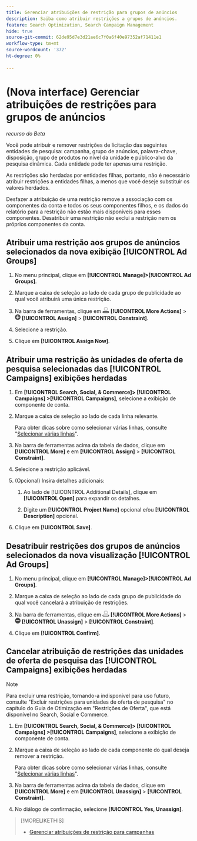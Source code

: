 ```yaml
---
title: Gerenciar atribuições de restrição para grupos de anúncios
description: Saiba como atribuir restrições a grupos de anúncios.
feature: Search Optimization, Search Campaign Management
hide: true
source-git-commit: 62de95d7e3d21ae6c7f0a6f40e97352af71411e1
workflow-type: tm+mt
source-wordcount: '372'
ht-degree: 0%

---
```


# (Nova interface) Gerenciar atribuições de restrições para grupos de anúncios

*recurso do Beta*

Você pode atribuir e remover restrições de licitação das seguintes entidades de pesquisa: campanha, grupo de anúncios, palavra-chave, disposição, grupo de produtos no nível da unidade e público-alvo da pesquisa dinâmica. Cada entidade pode ter apenas uma restrição.

As restrições são herdadas por entidades filhas, portanto, não é necessário atribuir restrições a entidades filhas, a menos que você deseje substituir os valores herdados.

Desfazer a atribuição de uma restrição remove a associação com os componentes da conta e todos os seus componentes filhos, e os dados do relatório para a restrição não estão mais disponíveis para esses componentes. Desatribuir uma restrição não exclui a restrição nem os próprios componentes da conta.

## Atribuir uma restrição aos grupos de anúncios selecionados da nova exibição [!UICONTROL Ad Groups]

1. No menu principal, clique em **[!UICONTROL Manage]>[!UICONTROL Ad Groups]**.

1. Marque a caixa de seleção ao lado de cada grupo de publicidade ao qual você atribuirá uma única restrição.

1. Na barra de ferramentas, clique em ![Mais Ações](/help/search-social-commerce/assets/more-actions.png "Mais Ações") **[!UICONTROL More Actions]** > ![Atribuir](/help/search-social-commerce/assets/assign.png "Atribuir") **[!UICONTROL Assign]** > **[!UICONTROL Constraint]**.

1. Selecione a restrição.

1. Clique em **[!UICONTROL Assign Now]**.

## Atribuir uma restrição às unidades de oferta de pesquisa selecionadas das [!UICONTROL Campaigns] exibições herdadas

1. Em **[!UICONTROL Search, Social, & Commerce]> [!UICONTROL Campaigns] >[!UICONTROL Campaigns]**, selecione a exibição de componente de conta.

1. Marque a caixa de seleção ao lado de cada linha relevante.

   Para obter dicas sobre como selecionar várias linhas, consulte &quot;[Selecionar várias linhas](/help/search-social-commerce/common-tasks/navigation-editing-selection/multiple-rows-select.md)&quot;.

1. Na barra de ferramentas acima da tabela de dados, clique em **[!UICONTROL More]** e em **[!UICONTROL Assign]** > **[!UICONTROL Constraint]**.

1. Selecione a restrição aplicável.

1. (Opcional) Insira detalhes adicionais:

   1. Ao lado de [!UICONTROL Additional Details], clique em **[!UICONTROL Open]** para expandir os detalhes.

   1. Digite um **[!UICONTROL Project Name]** opcional e/ou **[!UICONTROL Description]** opcional.

1. Clique em **[!UICONTROL Save]**.

## Desatribuir restrições dos grupos de anúncios selecionados da nova visualização [!UICONTROL Ad Groups]

1. No menu principal, clique em **[!UICONTROL Manage]>[!UICONTROL Ad Groups]**.

1. Marque a caixa de seleção ao lado de cada grupo de publicidade do qual você cancelará a atribuição de restrições.

1. Na barra de ferramentas, clique em ![Mais Ações](/help/search-social-commerce/assets/more-actions.png "Mais Ações") **[!UICONTROL More Actions]** > ![Atribuir](/help/search-social-commerce/assets/unassign.png "Cancelar atribuição") **[!UICONTROL Unassign]** > **[!UICONTROL Constraint]**.

1. Clique em **[!UICONTROL Confirm]**.

## Cancelar atribuição de restrições das unidades de oferta de pesquisa das [!UICONTROL Campaigns] exibições herdadas

>[!NOTE]
>
>Para excluir uma restrição, tornando-a indisponível para uso futuro, consulte &quot;Excluir restrições para unidades de oferta de pesquisa&quot; no capítulo do Guia de Otimização em &quot;Restrições de Oferta&quot;, que está disponível no Search, Social e Commerce.<!-- verify convention for referencing Optimization Guide here -->

1. Em **[!UICONTROL Search, Social, & Commerce]> [!UICONTROL Campaigns] >[!UICONTROL Campaigns]**, selecione a exibição de componente de conta.

1. Marque a caixa de seleção ao lado de cada componente do qual deseja remover a restrição.

   Para obter dicas sobre como selecionar várias linhas, consulte &quot;[Selecionar várias linhas](/help/search-social-commerce/common-tasks/navigation-editing-selection/multiple-rows-select.md)&quot;.

1. Na barra de ferramentas acima da tabela de dados, clique em **[!UICONTROL More]** e em **[!UICONTROL Unassign]** > **[!UICONTROL Constraint]**.

1. No diálogo de confirmação, selecione **[!UICONTROL Yes, Unassign]**.

>[!MORELIKETHIS]
>
>* [Gerenciar atribuições de restrição para campanhas](/help/search-social-commerce/new-ui/manage/campaigns/campaign-constraint-assignments-manage.md)
